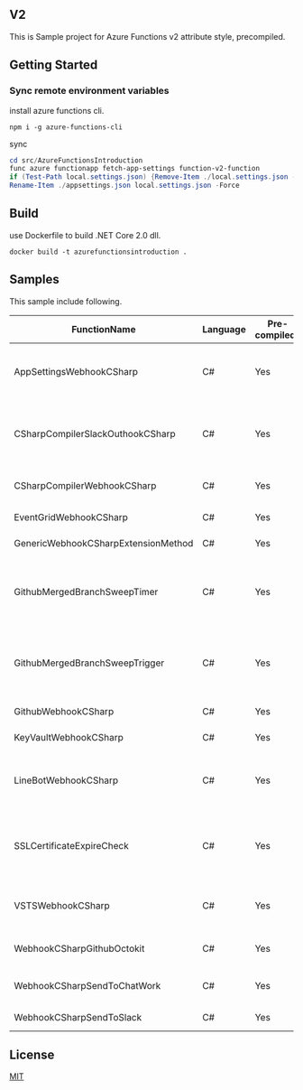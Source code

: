 ## V2

This is Sample project for Azure Functions v2 attribute style, precompiled.

## Getting Started

### Sync remote environment variables

install azure functions cli.

```
npm i -g azure-functions-cli
```

sync

```powershell
cd src/AzureFunctionsIntroduction
func azure functionapp fetch-app-settings function-v2-function
if (Test-Path local.settings.json) {Remove-Item ./local.settings.json -Force}
Rename-Item ./appsettings.json local.settings.json -Force
```

## Build

use Dockerfile to build .NET Core 2.0 dll.

```
docker build -t azurefunctionsintroduction .
```

## Samples

This sample include following.

FunctionName | Language | Pre-compiled? | Description
---- | ---- | ----  | ----
AppSettingsWebhookCSharp | C# | Yes | Reference ```Application Settings > App Setting``` of Web Apps Sample code.
CSharpCompilerSlackOuthookCSharp | C# | Yes | Slack C# Code Roslyn Evaluation Sample. (```@C#: Enumerable.Range(10, 20).Aggregate((x, y) => x + y)```)
CSharpCompilerWebhookCSharp | C# | Yes | Generic Webhook C# Code Roslyn Evaluation Sample.
EventGridWebhookCSharp | C# | Yes | Webhook triggered by EventGrid event.
GenericWebhookCSharpExtensionMethod | C# | Yes | Extension Method usage Sample code.
GithubMergedBranchSweepTimer | C# | Yes | Delete branches you forgot to delete after merged. Run by cron. Handle parameter with Environment Variables.
GithubMergedBranchSweepTrigger | C# | Yes | Delete branches you forgot to delete after merged. Run by Http Post Request.Handle parameter with json body.
GithubWebhookCSharp | C# | Yes | Github Webhook Sample code.
KeyVaultWebhookCSharp | C# | Yes | KeyVault Secret read and use.
LineBotWebhookCSharp | C# | Yes | Line Bot Webhook Sample code with Emergency Evacuation info with sent info.
SSLCertificateExpireCheck | C# | Yes | SSL Certificate Checker. Often introduce in AWS Lambda but you can do with C# + AzureFucntions, too! 
VSTSWebhookCSharp | C# | Yes | Visual Studio Team Service (VSTS) Webhook trigger Sample code.
WebhookCSharpGithubOctokit | C# | Yes | NuGet package reference sample for Octokit.
WebhookCSharpSendToChatWork | C# | Yes | Chatwork Notification Sample code.
WebhookCSharpSendToSlack | C# | Yes | Slack Notification Sample code.

## License

[MIT](https://github.com/guitarrapc/AzureFunctionsIntroduction/blob/master/LICENSE)
